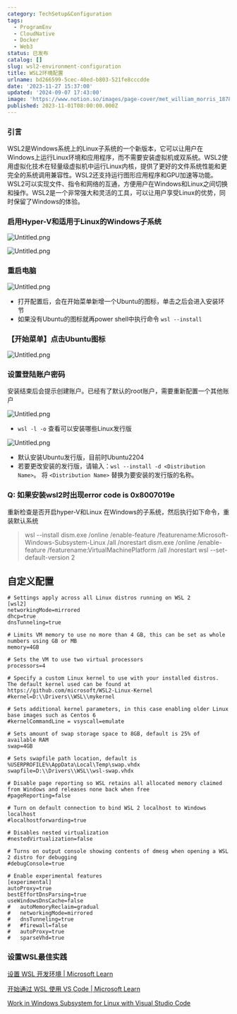 ```yaml
---
category: TechSetup&Configuration
tags:
  - ProgramEnv
  - CloudNative
  - Docker
  - Web3
status: 已发布
catalog: []
slug: wsl2-environment-configuration
title: WSL2环境配置
urlname: bd266599-5cec-40ed-b803-521fe8cccdde
date: '2023-11-27 15:37:00'
updated: '2024-09-07 17:43:00'
image: 'https://www.notion.so/images/page-cover/met_william_morris_1878.jpg'
published: 2023-11-01T08:00:00.000Z
---
```


### 引言


WSL2是Windows系统上的Linux子系统的一个新版本，它可以让用户在Windows上运行Linux环境和应用程序，而不需要安装虚拟机或双系统。WSL2使用虚拟化技术在轻量级虚拟机中运行Linux内核，提供了更好的文件系统性能和更完全的系统调用兼容性。WSL2还支持运行图形应用程序和GPU加速等功能。WSL2可以实现文件、指令和网络的互通，方便用户在Windows和Linux之间切换和操作。WSL2是一个非常强大和灵活的工具，可以让用户享受Linux的优势，同时保留了Windows的体验。


### 启用Hyper-V和适用于Linux的Windows子系统


![Untitled.png](https://prod-files-secure.s3.us-west-2.amazonaws.com/5d24fe63-e567-4804-86f9-9fdc62e13082/62efe4d1-37d6-4606-a7b8-34dcd63ff38a/Untitled.png?X-Amz-Algorithm=AWS4-HMAC-SHA256&X-Amz-Content-Sha256=UNSIGNED-PAYLOAD&X-Amz-Credential=ASIAZI2LB466UHTNDHCJ%2F20250310%2Fus-west-2%2Fs3%2Faws4_request&X-Amz-Date=20250310T213423Z&X-Amz-Expires=3600&X-Amz-Security-Token=IQoJb3JpZ2luX2VjEE0aCXVzLXdlc3QtMiJGMEQCIBPppiQDEWxMejDXuB2B8f2Fz7JLX8tY0FSOoY3811qIAiBe3dKUlA47gPVjxh5e3HIPTdAIUNqG6bdSg3Y08hToByqIBAiW%2F%2F%2F%2F%2F%2F%2F%2F%2F%2F8BEAAaDDYzNzQyMzE4MzgwNSIMz6na2srkBfLEldP1KtwD%2BWoo6INoQJP3HMN7vXwwgfJ2xDlkt9KN475FjHsV39kp4q4TMHMeoFZN%2BYLBPiD5WCODH0Asd0lQyMQVOnJdBpSa6%2FJJpuXDpaMUwhxI6rGM0fyGxc3B%2F5BJGcJaaMB5w%2By7C%2FlYquN0gxvdzkwDAZe7yNaNR6AmHHHgiprKc%2Fh2J0oviWbrJ62RDLS7zlnVuNinVkNiJnqhizKgrKWw1wtDYKOZJiQ8gpYWnQU2KIqoRHE5pIst4wg7LHOAi9Ew7m66yaqrXtOMQONpplHn1CYm6utXrtSwaF%2FpoEkpLRQFD%2FP4OH6VrMm5MTsq7yqtdInSGCflSbZgipgV2aJyffJ89c%2BEO9iKjPLZHyktTwEsZ41iuEkZ%2FC%2BUxJfV3RJlu%2BzHn7xDXgk3pcPsq%2FQbs5qn%2BGeE27BVlqMTao6mYdu0R9NbFew9AtMLq3n%2FHPzL31luenRNbJJC5Sw4E8fHXxm5H0cnO6S%2BvdWCclG%2FQlTZhZYYMJ5PbGyNeBPO7xAHKjiNQYzFG55As10fxSJbfhel02v0TWpRepnC5Df6Bevz%2BHQdCTv%2F7hWl6r3gJb4SCAsvWieLQ%2B67lE8Q%2FR6rRU9d4rVciYJNeWb%2F4ZSTqo33k70NOZ7ky%2FB6Ba4wgau9vgY6pgF9WomTtO7zwiTPVVzebdNBkCYp5oBlKbnQJo9vHMs6FtP7hXeHyqQm2a3B7uf%2FL8WeUZCSrCQpbNX3BaJSM4lIpptvOlIPoFrq4N7fCKZAM6SUUk%2BXwhNrJ6LfFAb%2FCbnt00taFOiUoJ1vqaY1QWJlPErDewO5YBpSyCJf5fntftMsLbV%2Bzi%2FU%2BVtSXjYCsPPeY%2F8kJL4uv8fwso7MsaVRQ7vu4F3m&X-Amz-Signature=2143008c201c3203d61e4571c7a827f525c1232bb2f60b44423ec0fb7da04105&X-Amz-SignedHeaders=host&x-id=GetObject)


![Untitled.png](https://prod-files-secure.s3.us-west-2.amazonaws.com/5d24fe63-e567-4804-86f9-9fdc62e13082/74866fe6-9ce5-4055-94c5-4900f6f5ff8b/Untitled.png?X-Amz-Algorithm=AWS4-HMAC-SHA256&X-Amz-Content-Sha256=UNSIGNED-PAYLOAD&X-Amz-Credential=ASIAZI2LB466UHTNDHCJ%2F20250310%2Fus-west-2%2Fs3%2Faws4_request&X-Amz-Date=20250310T213423Z&X-Amz-Expires=3600&X-Amz-Security-Token=IQoJb3JpZ2luX2VjEE0aCXVzLXdlc3QtMiJGMEQCIBPppiQDEWxMejDXuB2B8f2Fz7JLX8tY0FSOoY3811qIAiBe3dKUlA47gPVjxh5e3HIPTdAIUNqG6bdSg3Y08hToByqIBAiW%2F%2F%2F%2F%2F%2F%2F%2F%2F%2F8BEAAaDDYzNzQyMzE4MzgwNSIMz6na2srkBfLEldP1KtwD%2BWoo6INoQJP3HMN7vXwwgfJ2xDlkt9KN475FjHsV39kp4q4TMHMeoFZN%2BYLBPiD5WCODH0Asd0lQyMQVOnJdBpSa6%2FJJpuXDpaMUwhxI6rGM0fyGxc3B%2F5BJGcJaaMB5w%2By7C%2FlYquN0gxvdzkwDAZe7yNaNR6AmHHHgiprKc%2Fh2J0oviWbrJ62RDLS7zlnVuNinVkNiJnqhizKgrKWw1wtDYKOZJiQ8gpYWnQU2KIqoRHE5pIst4wg7LHOAi9Ew7m66yaqrXtOMQONpplHn1CYm6utXrtSwaF%2FpoEkpLRQFD%2FP4OH6VrMm5MTsq7yqtdInSGCflSbZgipgV2aJyffJ89c%2BEO9iKjPLZHyktTwEsZ41iuEkZ%2FC%2BUxJfV3RJlu%2BzHn7xDXgk3pcPsq%2FQbs5qn%2BGeE27BVlqMTao6mYdu0R9NbFew9AtMLq3n%2FHPzL31luenRNbJJC5Sw4E8fHXxm5H0cnO6S%2BvdWCclG%2FQlTZhZYYMJ5PbGyNeBPO7xAHKjiNQYzFG55As10fxSJbfhel02v0TWpRepnC5Df6Bevz%2BHQdCTv%2F7hWl6r3gJb4SCAsvWieLQ%2B67lE8Q%2FR6rRU9d4rVciYJNeWb%2F4ZSTqo33k70NOZ7ky%2FB6Ba4wgau9vgY6pgF9WomTtO7zwiTPVVzebdNBkCYp5oBlKbnQJo9vHMs6FtP7hXeHyqQm2a3B7uf%2FL8WeUZCSrCQpbNX3BaJSM4lIpptvOlIPoFrq4N7fCKZAM6SUUk%2BXwhNrJ6LfFAb%2FCbnt00taFOiUoJ1vqaY1QWJlPErDewO5YBpSyCJf5fntftMsLbV%2Bzi%2FU%2BVtSXjYCsPPeY%2F8kJL4uv8fwso7MsaVRQ7vu4F3m&X-Amz-Signature=e7075e9bf2ee15163a1e82d7f586b312fd87f52d77699a399b46dd523f081025&X-Amz-SignedHeaders=host&x-id=GetObject)


### 重启电脑


![Untitled.png](https://prod-files-secure.s3.us-west-2.amazonaws.com/5d24fe63-e567-4804-86f9-9fdc62e13082/ed8ca255-2fda-4c1b-9b1a-f1896300e8e7/Untitled.png?X-Amz-Algorithm=AWS4-HMAC-SHA256&X-Amz-Content-Sha256=UNSIGNED-PAYLOAD&X-Amz-Credential=ASIAZI2LB466UHTNDHCJ%2F20250310%2Fus-west-2%2Fs3%2Faws4_request&X-Amz-Date=20250310T213423Z&X-Amz-Expires=3600&X-Amz-Security-Token=IQoJb3JpZ2luX2VjEE0aCXVzLXdlc3QtMiJGMEQCIBPppiQDEWxMejDXuB2B8f2Fz7JLX8tY0FSOoY3811qIAiBe3dKUlA47gPVjxh5e3HIPTdAIUNqG6bdSg3Y08hToByqIBAiW%2F%2F%2F%2F%2F%2F%2F%2F%2F%2F8BEAAaDDYzNzQyMzE4MzgwNSIMz6na2srkBfLEldP1KtwD%2BWoo6INoQJP3HMN7vXwwgfJ2xDlkt9KN475FjHsV39kp4q4TMHMeoFZN%2BYLBPiD5WCODH0Asd0lQyMQVOnJdBpSa6%2FJJpuXDpaMUwhxI6rGM0fyGxc3B%2F5BJGcJaaMB5w%2By7C%2FlYquN0gxvdzkwDAZe7yNaNR6AmHHHgiprKc%2Fh2J0oviWbrJ62RDLS7zlnVuNinVkNiJnqhizKgrKWw1wtDYKOZJiQ8gpYWnQU2KIqoRHE5pIst4wg7LHOAi9Ew7m66yaqrXtOMQONpplHn1CYm6utXrtSwaF%2FpoEkpLRQFD%2FP4OH6VrMm5MTsq7yqtdInSGCflSbZgipgV2aJyffJ89c%2BEO9iKjPLZHyktTwEsZ41iuEkZ%2FC%2BUxJfV3RJlu%2BzHn7xDXgk3pcPsq%2FQbs5qn%2BGeE27BVlqMTao6mYdu0R9NbFew9AtMLq3n%2FHPzL31luenRNbJJC5Sw4E8fHXxm5H0cnO6S%2BvdWCclG%2FQlTZhZYYMJ5PbGyNeBPO7xAHKjiNQYzFG55As10fxSJbfhel02v0TWpRepnC5Df6Bevz%2BHQdCTv%2F7hWl6r3gJb4SCAsvWieLQ%2B67lE8Q%2FR6rRU9d4rVciYJNeWb%2F4ZSTqo33k70NOZ7ky%2FB6Ba4wgau9vgY6pgF9WomTtO7zwiTPVVzebdNBkCYp5oBlKbnQJo9vHMs6FtP7hXeHyqQm2a3B7uf%2FL8WeUZCSrCQpbNX3BaJSM4lIpptvOlIPoFrq4N7fCKZAM6SUUk%2BXwhNrJ6LfFAb%2FCbnt00taFOiUoJ1vqaY1QWJlPErDewO5YBpSyCJf5fntftMsLbV%2Bzi%2FU%2BVtSXjYCsPPeY%2F8kJL4uv8fwso7MsaVRQ7vu4F3m&X-Amz-Signature=ea159b2b478d74e1f5641336298526c27fe392f75bf7f227450674fb8ff51ad5&X-Amz-SignedHeaders=host&x-id=GetObject)

- 打开配置后，会在开始菜单新增一个Ubuntu的图标，单击之后会进入安装环节
- 如果没有Ubuntu的图标就再power shell中执行命令 `wsl --install`

### 【开始菜单】点击Ubuntu图标


![Untitled.png](https://prod-files-secure.s3.us-west-2.amazonaws.com/5d24fe63-e567-4804-86f9-9fdc62e13082/d7415a12-f453-43fe-a604-a208d85638a3/Untitled.png?X-Amz-Algorithm=AWS4-HMAC-SHA256&X-Amz-Content-Sha256=UNSIGNED-PAYLOAD&X-Amz-Credential=ASIAZI2LB466UHTNDHCJ%2F20250310%2Fus-west-2%2Fs3%2Faws4_request&X-Amz-Date=20250310T213423Z&X-Amz-Expires=3600&X-Amz-Security-Token=IQoJb3JpZ2luX2VjEE0aCXVzLXdlc3QtMiJGMEQCIBPppiQDEWxMejDXuB2B8f2Fz7JLX8tY0FSOoY3811qIAiBe3dKUlA47gPVjxh5e3HIPTdAIUNqG6bdSg3Y08hToByqIBAiW%2F%2F%2F%2F%2F%2F%2F%2F%2F%2F8BEAAaDDYzNzQyMzE4MzgwNSIMz6na2srkBfLEldP1KtwD%2BWoo6INoQJP3HMN7vXwwgfJ2xDlkt9KN475FjHsV39kp4q4TMHMeoFZN%2BYLBPiD5WCODH0Asd0lQyMQVOnJdBpSa6%2FJJpuXDpaMUwhxI6rGM0fyGxc3B%2F5BJGcJaaMB5w%2By7C%2FlYquN0gxvdzkwDAZe7yNaNR6AmHHHgiprKc%2Fh2J0oviWbrJ62RDLS7zlnVuNinVkNiJnqhizKgrKWw1wtDYKOZJiQ8gpYWnQU2KIqoRHE5pIst4wg7LHOAi9Ew7m66yaqrXtOMQONpplHn1CYm6utXrtSwaF%2FpoEkpLRQFD%2FP4OH6VrMm5MTsq7yqtdInSGCflSbZgipgV2aJyffJ89c%2BEO9iKjPLZHyktTwEsZ41iuEkZ%2FC%2BUxJfV3RJlu%2BzHn7xDXgk3pcPsq%2FQbs5qn%2BGeE27BVlqMTao6mYdu0R9NbFew9AtMLq3n%2FHPzL31luenRNbJJC5Sw4E8fHXxm5H0cnO6S%2BvdWCclG%2FQlTZhZYYMJ5PbGyNeBPO7xAHKjiNQYzFG55As10fxSJbfhel02v0TWpRepnC5Df6Bevz%2BHQdCTv%2F7hWl6r3gJb4SCAsvWieLQ%2B67lE8Q%2FR6rRU9d4rVciYJNeWb%2F4ZSTqo33k70NOZ7ky%2FB6Ba4wgau9vgY6pgF9WomTtO7zwiTPVVzebdNBkCYp5oBlKbnQJo9vHMs6FtP7hXeHyqQm2a3B7uf%2FL8WeUZCSrCQpbNX3BaJSM4lIpptvOlIPoFrq4N7fCKZAM6SUUk%2BXwhNrJ6LfFAb%2FCbnt00taFOiUoJ1vqaY1QWJlPErDewO5YBpSyCJf5fntftMsLbV%2Bzi%2FU%2BVtSXjYCsPPeY%2F8kJL4uv8fwso7MsaVRQ7vu4F3m&X-Amz-Signature=d2ef89d1a3b5d5c27203186c6176a53cd6348dcce8dfb03757eaf659b6f70eb8&X-Amz-SignedHeaders=host&x-id=GetObject)


### 设置登陆账户密码


安装结束后会提示创建账户。已经有了默认的root账户，需要重新配置一个其他账户


![Untitled.png](https://prod-files-secure.s3.us-west-2.amazonaws.com/5d24fe63-e567-4804-86f9-9fdc62e13082/bb38a6ce-031e-4122-9787-de509d2240bf/Untitled.png?X-Amz-Algorithm=AWS4-HMAC-SHA256&X-Amz-Content-Sha256=UNSIGNED-PAYLOAD&X-Amz-Credential=ASIAZI2LB466UHTNDHCJ%2F20250310%2Fus-west-2%2Fs3%2Faws4_request&X-Amz-Date=20250310T213423Z&X-Amz-Expires=3600&X-Amz-Security-Token=IQoJb3JpZ2luX2VjEE0aCXVzLXdlc3QtMiJGMEQCIBPppiQDEWxMejDXuB2B8f2Fz7JLX8tY0FSOoY3811qIAiBe3dKUlA47gPVjxh5e3HIPTdAIUNqG6bdSg3Y08hToByqIBAiW%2F%2F%2F%2F%2F%2F%2F%2F%2F%2F8BEAAaDDYzNzQyMzE4MzgwNSIMz6na2srkBfLEldP1KtwD%2BWoo6INoQJP3HMN7vXwwgfJ2xDlkt9KN475FjHsV39kp4q4TMHMeoFZN%2BYLBPiD5WCODH0Asd0lQyMQVOnJdBpSa6%2FJJpuXDpaMUwhxI6rGM0fyGxc3B%2F5BJGcJaaMB5w%2By7C%2FlYquN0gxvdzkwDAZe7yNaNR6AmHHHgiprKc%2Fh2J0oviWbrJ62RDLS7zlnVuNinVkNiJnqhizKgrKWw1wtDYKOZJiQ8gpYWnQU2KIqoRHE5pIst4wg7LHOAi9Ew7m66yaqrXtOMQONpplHn1CYm6utXrtSwaF%2FpoEkpLRQFD%2FP4OH6VrMm5MTsq7yqtdInSGCflSbZgipgV2aJyffJ89c%2BEO9iKjPLZHyktTwEsZ41iuEkZ%2FC%2BUxJfV3RJlu%2BzHn7xDXgk3pcPsq%2FQbs5qn%2BGeE27BVlqMTao6mYdu0R9NbFew9AtMLq3n%2FHPzL31luenRNbJJC5Sw4E8fHXxm5H0cnO6S%2BvdWCclG%2FQlTZhZYYMJ5PbGyNeBPO7xAHKjiNQYzFG55As10fxSJbfhel02v0TWpRepnC5Df6Bevz%2BHQdCTv%2F7hWl6r3gJb4SCAsvWieLQ%2B67lE8Q%2FR6rRU9d4rVciYJNeWb%2F4ZSTqo33k70NOZ7ky%2FB6Ba4wgau9vgY6pgF9WomTtO7zwiTPVVzebdNBkCYp5oBlKbnQJo9vHMs6FtP7hXeHyqQm2a3B7uf%2FL8WeUZCSrCQpbNX3BaJSM4lIpptvOlIPoFrq4N7fCKZAM6SUUk%2BXwhNrJ6LfFAb%2FCbnt00taFOiUoJ1vqaY1QWJlPErDewO5YBpSyCJf5fntftMsLbV%2Bzi%2FU%2BVtSXjYCsPPeY%2F8kJL4uv8fwso7MsaVRQ7vu4F3m&X-Amz-Signature=fcc4cbed55b3d77f344279f49b31c024657d8d58943d8a71a6071831d4b1fbda&X-Amz-SignedHeaders=host&x-id=GetObject)

- `wsl -l -o` 查看可以安装哪些Linux发行版

![Untitled.png](https://prod-files-secure.s3.us-west-2.amazonaws.com/5d24fe63-e567-4804-86f9-9fdc62e13082/4b4e5e2f-4e13-4651-8884-559a62c38137/Untitled.png?X-Amz-Algorithm=AWS4-HMAC-SHA256&X-Amz-Content-Sha256=UNSIGNED-PAYLOAD&X-Amz-Credential=ASIAZI2LB466UHTNDHCJ%2F20250310%2Fus-west-2%2Fs3%2Faws4_request&X-Amz-Date=20250310T213423Z&X-Amz-Expires=3600&X-Amz-Security-Token=IQoJb3JpZ2luX2VjEE0aCXVzLXdlc3QtMiJGMEQCIBPppiQDEWxMejDXuB2B8f2Fz7JLX8tY0FSOoY3811qIAiBe3dKUlA47gPVjxh5e3HIPTdAIUNqG6bdSg3Y08hToByqIBAiW%2F%2F%2F%2F%2F%2F%2F%2F%2F%2F8BEAAaDDYzNzQyMzE4MzgwNSIMz6na2srkBfLEldP1KtwD%2BWoo6INoQJP3HMN7vXwwgfJ2xDlkt9KN475FjHsV39kp4q4TMHMeoFZN%2BYLBPiD5WCODH0Asd0lQyMQVOnJdBpSa6%2FJJpuXDpaMUwhxI6rGM0fyGxc3B%2F5BJGcJaaMB5w%2By7C%2FlYquN0gxvdzkwDAZe7yNaNR6AmHHHgiprKc%2Fh2J0oviWbrJ62RDLS7zlnVuNinVkNiJnqhizKgrKWw1wtDYKOZJiQ8gpYWnQU2KIqoRHE5pIst4wg7LHOAi9Ew7m66yaqrXtOMQONpplHn1CYm6utXrtSwaF%2FpoEkpLRQFD%2FP4OH6VrMm5MTsq7yqtdInSGCflSbZgipgV2aJyffJ89c%2BEO9iKjPLZHyktTwEsZ41iuEkZ%2FC%2BUxJfV3RJlu%2BzHn7xDXgk3pcPsq%2FQbs5qn%2BGeE27BVlqMTao6mYdu0R9NbFew9AtMLq3n%2FHPzL31luenRNbJJC5Sw4E8fHXxm5H0cnO6S%2BvdWCclG%2FQlTZhZYYMJ5PbGyNeBPO7xAHKjiNQYzFG55As10fxSJbfhel02v0TWpRepnC5Df6Bevz%2BHQdCTv%2F7hWl6r3gJb4SCAsvWieLQ%2B67lE8Q%2FR6rRU9d4rVciYJNeWb%2F4ZSTqo33k70NOZ7ky%2FB6Ba4wgau9vgY6pgF9WomTtO7zwiTPVVzebdNBkCYp5oBlKbnQJo9vHMs6FtP7hXeHyqQm2a3B7uf%2FL8WeUZCSrCQpbNX3BaJSM4lIpptvOlIPoFrq4N7fCKZAM6SUUk%2BXwhNrJ6LfFAb%2FCbnt00taFOiUoJ1vqaY1QWJlPErDewO5YBpSyCJf5fntftMsLbV%2Bzi%2FU%2BVtSXjYCsPPeY%2F8kJL4uv8fwso7MsaVRQ7vu4F3m&X-Amz-Signature=7a56709ec41acff2d068e8efedf36d0f672cde6cdb9d57902b61efe93c44aa7d&X-Amz-SignedHeaders=host&x-id=GetObject)

- 默认安装Ubuntu发行版，目前时Ubuntu2204
- 若要更改安装的发行版，请输入：`wsl --install -d <Distribution Name>`。 将 `<Distribution Name>` 替换为要安装的发行版的名称。

### Q: 如果安装wsl2时出现error code is 0x8007019e


重新检查是否开启hyper-V和Linux 在Windows的子系统，然后执行如下命令，重装默认系统

> wsl --install
> dism.exe /online /enable-feature /featurename:Microsoft-Windows-Subsystem-Linux /all /norestart
> dism.exe /online /enable-feature /featurename:VirtualMachinePlatform /all /norestart
> wsl --set-default-version 2

## 自定义配置


```shell
# Settings apply across all Linux distros running on WSL 2
[wsl2]
networkingMode=mirrored
dhcp=true
dnsTunneling=true

# Limits VM memory to use no more than 4 GB, this can be set as whole numbers using GB or MB
memory=4GB 

# Sets the VM to use two virtual processors
processors=4

# Specify a custom Linux kernel to use with your installed distros. The default kernel used can be found at https://github.com/microsoft/WSL2-Linux-Kernel
#kernel=D:\\Drivers\\WSL\\mykernel

# Sets additional kernel parameters, in this case enabling older Linux base images such as Centos 6
#kernelCommandLine = vsyscall=emulate

# Sets amount of swap storage space to 8GB, default is 25% of available RAM
swap=4GB

# Sets swapfile path location, default is %USERPROFILE%\AppData\Local\Temp\swap.vhdx
swapfile=D:\\Drivers\\WSL\\wsl-swap.vhdx

# Disable page reporting so WSL retains all allocated memory claimed from Windows and releases none back when free
#pageReporting=false

# Turn on default connection to bind WSL 2 localhost to Windows localhost
#localhostforwarding=true

# Disables nested virtualization
#nestedVirtualization=false

# Turns on output console showing contents of dmesg when opening a WSL 2 distro for debugging
#debugConsole=true

# Enable experimental features
[experimental]
autoProxy=true
bestEffortDnsParsing=true
useWindowsDnsCache=false
#   autoMemoryReclaim=gradual
#   networkingMode=mirrored
#   dnsTunneling=true
#   #firewall=false
#   autoProxy=true
#   sparseVhd=true
```


### 设置WSL最佳实践


[设置 WSL 开发环境 | Microsoft Learn](https://learn.microsoft.com/zh-cn/windows/wsl/setup/environment#set-up-your-linux-username-and-password)


[开始通过 WSL 使用 VS Code | Microsoft Learn](https://learn.microsoft.com/zh-cn/windows/wsl/tutorials/wsl-vscode)


[Work in Windows Subsystem for Linux with Visual Studio Code](https://code.visualstudio.com/docs/remote/wsl-tutorial)

